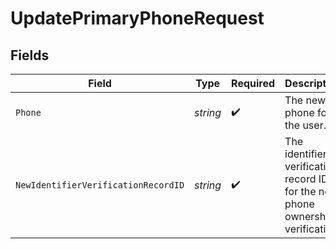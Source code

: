 # UpdatePrimaryPhoneRequest


## Fields

| Field                                                                           | Type                                                                            | Required                                                                        | Description                                                                     |
| ------------------------------------------------------------------------------- | ------------------------------------------------------------------------------- | ------------------------------------------------------------------------------- | ------------------------------------------------------------------------------- |
| `Phone`                                                                         | *string*                                                                        | :heavy_check_mark:                                                              | The new phone for the user.                                                     |
| `NewIdentifierVerificationRecordID`                                             | *string*                                                                        | :heavy_check_mark:                                                              | The identifier verification record ID for the new phone ownership verification. |